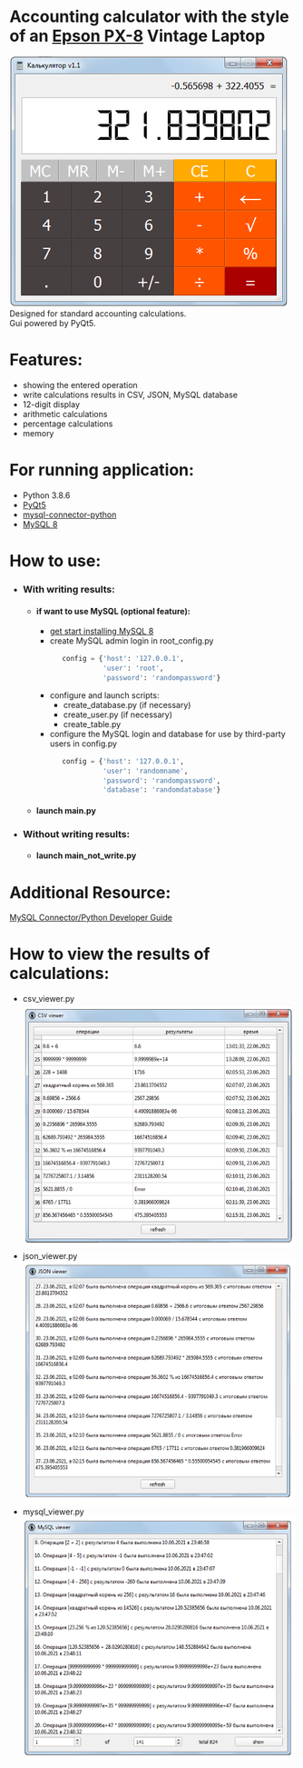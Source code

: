 # Accounting calculator with the style of an [Epson PX-8](https://en.wikipedia.org/wiki/Epson_PX-8_Geneva) Vintage Laptop
![](docs/Screenshot.png)<br>
Designed for standard accounting calculations.<br>
Gui powered by PyQt5.<br>
# Features:
 - showing the entered operation
 - write calculations results in CSV, JSON, MySQL database
 - 12-digit display
 - arithmetic calculations
 - percentage calculations
 - memory
# For running application:
 * Python 3.8.6
 * [PyQt5](https://pypi.org/project/PyQt5/)
 * [mysql-connector-python](https://pypi.org/project/mysql-connector-python/)
 * [MySQL 8](https://dev.mysql.com/downloads/mysql/)
# How to use:
- ### With writing results:
  - #### if want to use MySQL (optional feature):
    - [get start installing MySQL 8](https://dev.mysql.com/doc/mysql-installation-excerpt/8.0/en/windows-installation.html)
    - create MySQL admin login in root_config.py
      ```python
         config = {'host': '127.0.0.1',
                   'user': 'root',
                   'password': 'randompassword'}
      ```
    - configure and launch scripts:
      - create_database.py (if necessary)
      - create_user.py (if necessary)
      - create_table.py
    - configure the MySQL login and database for use by third-party users in config.py
       ```python
          config = {'host': '127.0.0.1',
                    'user': 'randomname',
                    'password': 'randompassword',
                    'database': 'randomdatabase'}
       ```
  - #### launch main.py
- ### Without writing results:
  - #### launch main_not_write.py
# Additional Resource:
  [MySQL Connector/Python Developer Guide](https://dev.mysql.com/doc/connector-python/en/)
# How to view the results of calculations:
- csv_viewer.py<br>
![](docs/Screenshot_2.png)
- json_viewer.py<br>
![](docs/Screenshot_3.png)
- mysql_viewer.py<br>
![](docs/Screenshot_4.png)
